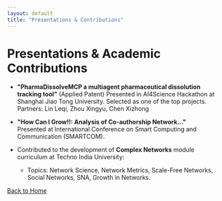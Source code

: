 ```yaml
---
layout: default
title: "Presentations & Contributions"
---
```


# Presentations & Academic Contributions

- **"PharmaDissolveMCP a multiagent pharmaceutical dissolution tracking tool"** (Applied Patent) Presented in AI4Science Hackathon at            Shanghai Jiao Tong University. Selected as one of the top projects. Partners: Lin Leqi, Zhou Xingyu, Chen Xizhong

- **"How Can I Grow!!: Analysis of Co-authorship Network..."**  
  Presented at International Conference on Smart Computing and Communication (SMARTCOM).

- Contributed to the development of **Complex Networks** module curriculum at Techno India University:
  - Topics: Network Science, Network Metrics, Scale-Free Networks, Social Networks, SNA, Growth in Networks.

[Back to Home](index.md)
